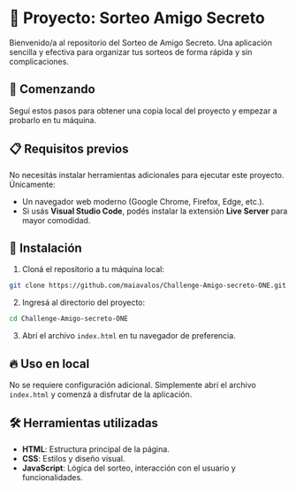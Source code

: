 # 🎁 Proyecto: Sorteo Amigo Secreto

Bienvenido/a al repositorio del Sorteo de Amigo Secreto. Una aplicación sencilla y efectiva para organizar tus sorteos de forma rápida y sin complicaciones.

## 🚀 Comenzando

Seguí estos pasos para obtener una copia local del proyecto y empezar a probarlo en tu máquina.

## 📋 Requisitos previos

No necesitás instalar herramientas adicionales para ejecutar este proyecto. Únicamente:

- Un navegador web moderno (Google Chrome, Firefox, Edge, etc.).
- Si usás **Visual Studio Code**, podés instalar la extensión **Live Server** para mayor comodidad.

## 🔧 Instalación

1. Cloná el repositorio a tu máquina local:

```bash
git clone https://github.com/maiavalos/Challenge-Amigo-secreto-ONE.git
```

2. Ingresá al directorio del proyecto:

```bash
cd Challenge-Amigo-secreto-ONE
```

3. Abrí el archivo `index.html` en tu navegador de preferencia.

## 🔥 Uso en local

No se requiere configuración adicional. Simplemente abrí el archivo `index.html` y comenzá a disfrutar de la aplicación.

## 🛠️ Herramientas utilizadas

- **HTML**: Estructura principal de la página.
- **CSS**: Estilos y diseño visual.
- **JavaScript**: Lógica del sorteo, interacción con el usuario y funcionalidades.
